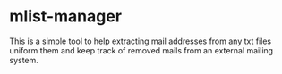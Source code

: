 # mlist-manager
This is a simple tool to help extracting mail addresses from any txt files uniform them and keep track of removed mails from an external mailing system.
